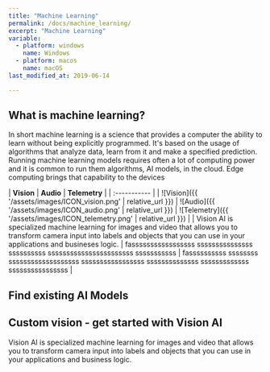 ```yaml
---
title: "Machine Learning"
permalink: /docs/machine_learning/
excerpt: "Machine Learning"
variable:
  - platform: windows
    name: Windows
  - platform: macos
    name: macOS
last_modified_at: 2019-06-14

---
```


## What is machine learning?

In short machine learning is a science that provides a computer the ability to learn without being explicitly programmed. It's based on the usage of algorithms that analyze data, learn from it and make a specified prediction. Running machine learning models requires often a lot of computing power and it is common to run them algorithms, AI models, in the cloud. Edge computing brings that capability to the devices

| **Vision** | **Audio** | **Telemetry** |
| :----------- |
| ![Vision]({{ '/assets/images/ICON_vision.png' | relative_url }}) | ![Audio]({{ '/assets/images/ICON_audio.png' | relative_url }}) | ![Telemetry]({{ '/assets/images/ICON_telemetry.png' | relative_url }}) |
| Vision AI is specialized machine learning for images and video that allows you to transform camera input into labels and objects that you can use in your applications and busineses logic. | fasssssssssssssssss sssssssssssssss ssssssssss sssssssssssssssssssssss sssssssssss | fassssssssss ssssssss sssssssssssssssssss sssssssssssssssss ssssssssssssss sssssssssssss ssssssssssssssss |

## Find existing AI Models 

## Custom vision - get started with Vision AI

Vision AI is specialized machine learning for images and video that allows you to transform camera input into labels and objects that you can use in your applications and business logic. 